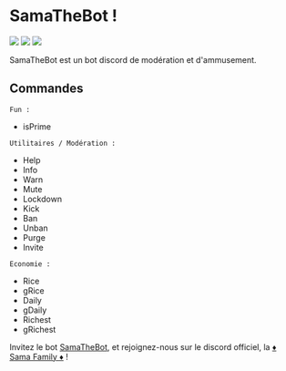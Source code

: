 # SamaTheBot !

![](https://img.shields.io/badge/build-passed-brightgreen.svg)
[![](https://img.shields.io/badge/chat-Discord-blue.svg)](https://discord.gg/EUnPFSW)
[![](https://img.shields.io/badge/invite-Discord-blue.svg)](https://discordapp.com/oauth2/authorize?client_id=374240860193161217&scope=bot&permissions=8)

SamaTheBot est un bot discord de modération et d'ammusement.

## Commandes
```Fun :```
- isPrime

```Utilitaires / Modération :```
- Help
- Info
- Warn
- Mute
- Lockdown
- Kick
- Ban
- Unban
- Purge
- Invite

```Economie :```
- Rice
- gRice
- Daily
- gDaily
- Richest
- gRichest


Invitez le bot [SamaTheBot](https://discordapp.com/oauth2/authorize?client_id=374240860193161217&scope=bot&permissions=8), et 
rejoignez-nous sur le discord officiel, la [♦ Sama Family ♦](https://discord.gg/EUnPFSW) !
